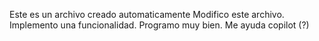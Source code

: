Este es un archivo creado automaticamente
Modifico este archivo.
Implemento una funcionalidad.
Programo muy bien.
Me ayuda copilot (?)